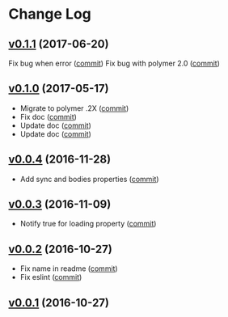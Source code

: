 # Change Log

## [v0.1.1](https://github.com/RoXuS/iron-ajax-multi/tree/0.1.1) (2017-06-20)
Fix bug when error ([commit](https://github.com/RoXuS/iron-multi-ajax/commit/f8988bf))
Fix bug with polymer 2.0 ([commit](https://github.com/RoXuS/iron-multi-ajax/commit/3c1337c))

## [v0.1.0](https://github.com/RoXuS/iron-ajax-multi/tree/0.1.0) (2017-05-17)
- Migrate to polymer .2X ([commit](https://github.com/RoXuS/iron-multi-ajax/commit/d2f5ab3))
- Fix doc ([commit](https://github.com/RoXuS/iron-multi-ajax/commit/282b8d9))
- Update doc ([commit](https://github.com/RoXuS/iron-multi-ajax/commit/1c9f437))
- Update doc ([commit](https://github.com/RoXuS/iron-multi-ajax/commit/e256a97))

## [v0.0.4](https://github.com/RoXuS/iron-ajax-multi/tree/0.0.4) (2016-11-28)
- Add sync and bodies properties ([commit](https://github.com/RoXuS/iron-multi-ajax/commit/190828b))

## [v0.0.3](https://github.com/RoXuS/iron-ajax-multi/tree/0.0.3) (2016-11-09)
- Notify true for loading property ([commit](https://github.com/RoXuS/iron-multi-ajax/commit/888ee5f))

## [v0.0.2](https://github.com/RoXuS/iron-ajax-multi/tree/0.0.2) (2016-10-27)
- Fix name in readme ([commit](https://github.com/RoXuS/iron-multi-ajax/commit/00a3435))
- Fix eslint ([commit](https://github.com/RoXuS/iron-multi-ajax/commit/3271cc2))

## [v0.0.1](https://github.com/RoXuS/iron-ajax-multi/tree/0.0.1) (2016-10-27)
